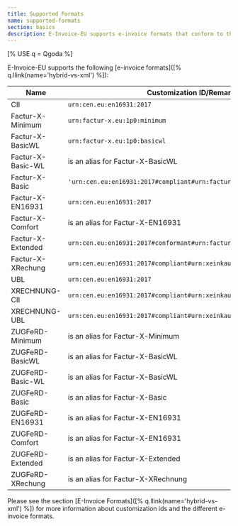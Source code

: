 ```yaml
---
title: Supported Formats
name: supported-formats
section: basics
description: E-Invoice-EU supports e-invoice formats that conform to the European Standard EN16931.
---
```

<!--qgoda-no-xgettext-->
[% USE q = Qgoda %]
<!--/qgoda-no-xgettext-->

E-Invoice-EU supports the following [e-invoice
formats]([% q.llink(name='hybrid-vs-xml') %]):

| Name              | Customization ID/Remarks
|-------------------|---------------------------
| CII               | `urn:cen.eu:en16931:2017`
| Factur-X-Minimum  | `urn:factur-x.eu:1p0:minimum`
| Factur-X-BasicWL  | `urn:factur-x.eu:1p0:basicwl`
| Factur-X-Basic-WL | is an alias for Factur-X-BasicWL
| Factur-X-Basic    | `'urn:cen.eu:en16931:2017#compliant#urn:factur-x.eu:1p0:basic'`
| Factur-X-EN16931  | `urn:cen.eu:en16931:2017`
| Factur-X-Comfort  | is an alias for Factur-X-EN16931
| Factur-X-Extended | `urn:cen.eu:en16931:2017#conformant#urn:factur-x.eu:1p0:extended`
| Factur-X-XRechung | `urn:cen.eu:en16931:2017#compliant#urn:xeinkauf.de:kosit:xrechnung_3.0`
| UBL               | `urn:cen.eu:en16931:2017`
| XRECHNUNG-CII     | `urn:cen.eu:en16931:2017#compliant#urn:xeinkauf.de:kosit:xrechnung_3.0`
| XRECHNUNG-UBL     | `urn:cen.eu:en16931:2017#compliant#urn:xeinkauf.de:kosit:xrechnung_3.0`
| ZUGFeRD-Minimum   | is an alias for Factur-X-Minimum
| ZUGFeRD-BasicWL   | is an alias for Factur-X-BasicWL
| ZUGFeRD-Basic-WL  | is an alias for Factur-X-BasicWL
| ZUGFeRD-Basic     | is an alias for Factur-X-Basic
| ZUGFeRD-EN16931   | is an alias for Factur-X-EN16931
| ZUGFeRD-Comfort   | is an alias for Factur-X-EN16931
| ZUGFeRD-Extended  | is an alias for Factur-X-Extended
| ZUGFeRD-XRechung  | is an alias for Factur-X-XRechnung

Please see the section [E-Invoice
Formats]([% q.llink(name='hybrid-vs-xml') %]) for more information about
customization ids and the different e-invoice formats.
